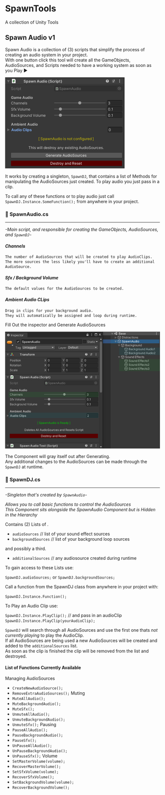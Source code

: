 # SpawnTools
 A collection of Unity Tools

## Spawn Audio v1
   Spawn Audio is a collection of (3) scripts that simplify the process of creating an audio system in your project.  
With one button click this tool will create all the GameObjects, AudioSources, and Scripts
needed to have a working system as soon as you Play ▶️

![logo](https://github.com/SpawnCampGames/SpawnTools/blob/main/Readme/SpawnAudio.png)

   It works by creating a singleton, `SpawnDJ`, that contains a list of Methods for manipulating
the AudioSources just created. To play audio you just pass in a clip.

   To call any of these functions or to play audio just call `SpawnDJ.Instance.SomeFunction();` 
from anywhere in your project.


### 📄 SpawnAudio.cs
---
*-Main script, and responsible for creating the GameObjects, AudioSources, and `SpawnDJ`-*

#### _Channels_

	The number of AudioSources that will be created to play AudioClips.
	The more sources the less likely you'll have to create an additional AudioSource.

#### _Sfx / Background Volume_

	The default values for the AudioSources to be created.

#### _Ambient Audio CLips_

	Drag in clips for your background audio.  
	They will automatically be assigned and loop during runtime.

Fill Out the inspector and Generate AudioSources  

![logo](https://github.com/SpawnCampGames/SpawnTools/blob/main/Readme/SpawnAudioHierarchy.png)

The Component will gray itself out after Generating.  
Any additional changes to the AudioSources can be made through the `SpawnDJ` at runtime.

### 📄 SpawnDJ.cs
---
*-Singleton that's created by `SpawnAudio`-*

*Allows you to call basic functions to control the AudioSources  
This Component sits alongside the SpawnAudio Component but is Hidden in the Hierarchy*

Contains (2) Lists of <AudioSources>.
- `audioSources` // list of your sound effect sources
- `backgroundSources` // list of your background loop sources

and possibly a third.
- `additionalSources` // any audiosource created during runtime

To gain access to these Lists use:

`SpawnDJ.audioSources;` or `SpawnDJ.backgroundSources;`

Call a function from the SpawnDJ class from anywhere in your project with:

`SpawnDJ.Instance.Function();`

To Play an Audio Clip use:

`SpawnDJ.Instance.PlayClip();` // and pass in an audioClip  
`SpawnDJ.Instance.PlayClip(yourAudioClip);`

`SpawnDJ` will search through all AudioSources and use the first one thats *not currently playing* to play the AudioClip.  
If all AudioSources are being used a new AudioSources will be created and added to the `additionalSources` list.   
As soon as the clip is finished the clip will be removed from the list and destroyed.

#### List of Functions Currently Available

Managing AudioSources
- `CreateNewAudioSource();`
- `RemoveExtraAudioSources();`
Muting
- `MuteAllAudio();`
- `MuteBackgroundAudio();`
- `MuteSfx();`
- `UnmuteAllAudio();`
- `UnmuteBackgroundAudio();`
- `UnmuteSfx();`
Pausing
- `PauseAllAudio();`
- `PauseBackgroundAudio();`
- `PauseSfx();`
- `UnPauseAllAudio();`
- `UnPauseBackgroundAudio();`
- `UnPauseSfx();`
Volume
- `SetMasterVolume(volume);`
- `RecoverMasterVolume();`
- `SetSfxVolume(volume);`
- `RecoverSfxVolume();`
- `SetBackgroundVolume(volume);`
- `RecoverBackgroundVolume();`